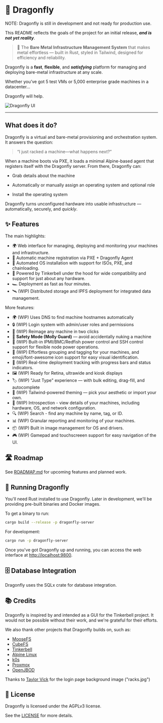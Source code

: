 # 🐉 Dragonfly

NOTE: Dragonfly is still in development and not ready for production use.

This README reflects the goals of the project for an initial release, ***and is not yet reality***.

> 🧠 The **Bare Metal Infrastructure Management System** that makes metal effortless —
> built in Rust, styled in Tailwind, designed for efficiency and reliability.

Dragonfly is a **fast**, **flexible**, and ***satisfying*** platform
for managing and deploying bare-metal infrastructure at any scale.

Whether you’ve got 5 test VMs or 5,000 enterprise grade machines in a datacenter...

Dragonfly will help.

![Dragonfly UI](image.png)

---

## What does it do?
Dragonfly is a virtual and bare-metal provisioning and orchestration system.
It answers the question:

> “I just racked a machine—what happens next?”

When a machine boots via PXE, it loads a minimal Alpine-based agent that registers itself with the Dragonfly server.
From there, Dragonfly can:

* Grab details about the machine

* Automatically or manually assign an operating system and optional role

* Install the operating system

Dragonfly turns unconfigured hardware into usable infrastructure —
automatically, securely, and *quickly*.

## ✨ Features
The main highlights:
- 🌍 Web interface for managing, deploying
  and monitoring your machines and infrastructure.
- 📡 Automatic machine registration via PXE + Dragonfly Agent
- 🔄 Automated OS installation with support for ISOs, PXE, and chainloading.
- 🧚 Powered by Tinkerbell under the hood
  for wide compatibility and support for just about any hardware.
- 🏎️ Deployment as fast as four minutes.
- 🛰️ (WIP) Distributed storage and IPFS deployment
  for integrated data management.

More features:
- 🌍 (WIP) Uses DNS to find machine hostnames automatically
- 🔒 (WIP) Login system with admin/user roles and permissions
- 🔧 (WIP) Reimage any machine in two clicks
- 🧸 **Safety Mode (Molly Guard)** — avoid accidentally nuking a machine
- 🚀 (WIP) Built-in IPMI/BMC/Redfish power control
  and SSH control support for flexible node power operations.
- 🧠 (WIP) Effortless grouping and tagging for your machines,
  and emoji/font-awesome icon support for easy visual identification.
- 💈 (WIP) Real-time deployment tracking with progress bars and status indicators.
- 🖼️ (WIP) Ready for Retina, ultrawide and kiosk displays
- 🏷️ (WIP) "Just Type" experience — with bulk editing, drag-fill, and autocomplete  
- 🎨 (WIP) Tailwind-powered theming — pick your aesthetic or import your own.
- 🩻 (WIP) Introspection - view details of your machines,
  including hardware, OS, and network configuration.
- 🔍 (WIP) Search - find any machine by name, tag, or ID.
- 📊 (WIP) Granular reporting and monitoring of your machines.
- 📦 (WIP) Built in image management for OS and drivers.
- 🎮 (WIP) Gamepad and touchscreeen support for easy navigation of the UI.

## 🛣️ Roadmap

See [ROADMAP.md](ROADMAP.md) for upcoming features and planned work.

## 🚀 Running Dragonfly

You'll need Rust installed to use Dragonfly. Later in development, we'll be providing pre-built binaries and Docker images.

To get a binary to run:
```bash
cargo build --release -p dragonfly-server
```

For development:
```bash
cargo run -p dragonfly-server
```

Once you've got Dragonfly up and running, you can access the web interface at [http://localhost:9800](http://localhost:9800).

## 🗄️ Database Integration

Dragonfly uses the SQLx crate for database integration.

## 📚 Credits

Dragonfly is inspired by and intended as a GUI for the Tinkerbell project. It would not be possible without their work, and we're grateful for their efforts.

We also thank other projects that Dragonfly builds on, such as:
* [MooseFS](https://moosefs.org/)
* [CubeFS](https://cubefs.io/)
* [Tinkerbell](https://tinkerbell.org/)
* [Alpine Linux](https://alpinelinux.org/)
* [k0s](https://k0s.sh/)
* [Proxmox](https://proxmox.com/)
* [OpenJBOD](https://github.com/OpenJBOD)

Thanks to [Taylor Vick](https://unsplash.com/photos/cable-network-M5tzZtFCOfs) for the login page background image ("racks.jpg")

## 📝 License

Dragonfly is licensed under the AGPLv3 license.

See the [LICENSE](LICENSE) for more details.